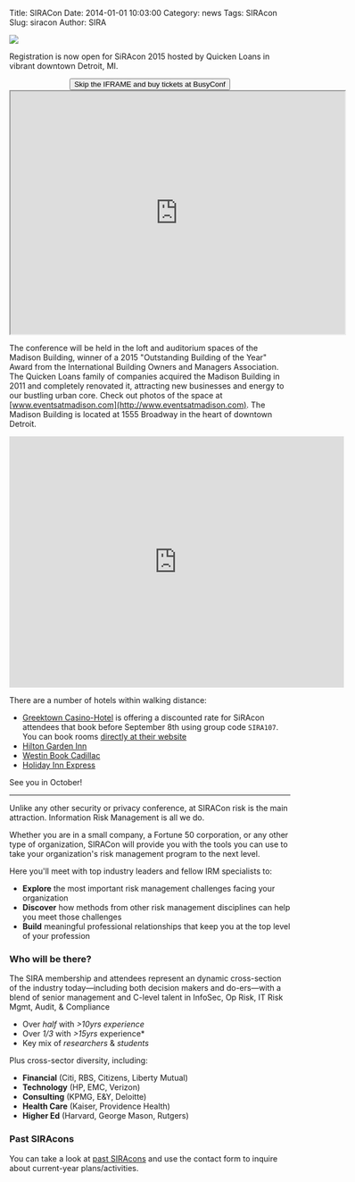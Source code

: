 Title: SIRACon
Date: 2014-01-01 10:03:00
Category: news
Tags: SIRAcon
Slug: siracon
Author: SIRA

![](https://societyinforisk.org/images/sc201501.png)

Registration is now open for SiRAcon 2015 hosted by Quicken Loans in vibrant downtown Detroit, MI.

<center><button id="siracon2014buynow" onclick="window.open('https://siracon2015.busyconf.com/bookings/new', '_blank')" type="button" class="btn btn-primary">Skip the IFRAME and buy tickets at BusyConf</button></center>

<center><iframe style="width:600px;height:435px" scrolling="no" border=0 seamless="seamless" src="https://siracon2015.busyconf.com/bookings/new"></iframe></center>
 
The conference will be held in the loft and auditorium spaces of the Madison Building, winner of a 2015 "Outstanding Building of the Year" Award from the International Building Owners and Managers Association. The Quicken Loans family of companies acquired the Madison Building in 2011 and completely renovated it, attracting new businesses and energy to our bustling urban core. Check out photos of the space at [www.eventsatmadison.com](http://www.eventsatmadison.com). The Madison Building is located at 1555 Broadway in the heart of downtown Detroit.

<iframe src="https://www.google.com/maps/embed?pb=!1m18!1m12!1m3!1d3000.8588361190205!2d-83.04916908835965!3d42.336001572330666!2m3!1f0!2f0!3f0!3m2!1i1024!2i768!4f13.1!3m3!1m2!1s0x883b2d322dcf3cc1%3A0xd93698167b0507eb!2s1555+Broadway+St%2C+Detroit%2C+MI+48226!5e0!3m2!1sen!2sus!4v1436393482592" width="600" height="450" frameborder="0" style="border:0" allowfullscreen></iframe>
 
There are a number of hotels within walking distance:
 
- [Greektown Casino-Hotel](https://www.greektowncasino.com/hotel/) is offering a discounted rate for SiRAcon attendees that book before September 8th using group code `SIRA107`. You can book rooms [directly at their website](https://gc.synxis.com/rez.aspx?Hotel=23374&Chain=9056&shell=GCH002&arrive=10/7/2015&depart=10/10/2015&adult=1&child=0&group=SIRA107)
- [Hilton Garden Inn](http://hiltongardeninn3.hilton.com/en/hotels/michigan/hilton-garden-inn-detroit-downtown-DETDHGI/index.html)
- [Westin Book Cadillac](http://www.bookcadillacwestin.com/)
- [Holiday Inn Express](http://www.ihg.com/holidayinnexpress/hotels/us/en/detroit/dttwb/hoteldetail)

See you in October!

<hr noshade size=2/>

Unlike any other security or privacy conference, at SIRACon risk is the main attraction.
Information Risk Management is all we do.

Whether you are in a small company, a Fortune 50 corporation, or any other type of organization, SIRACon will provide you with the tools you can use to take your organization's risk management program to the next level.

Here you'll meet with top industry leaders and fellow IRM specialists to:

- **Explore** the most important risk management challenges facing your organization
- **Discover** how methods from other risk management disciplines can help you meet those challenges
- **Build** meaningful professional relationships that keep you at the top level of your profession

### Who will be there?

The SIRA membership and attendees represent an dynamic cross-section of the industry today—including both decision makers and do-ers—with a blend of senior management and C-level talent in InfoSec, Op Risk, IT Risk Mgmt, Audit, & Compliance

- Over *half* with *>10yrs experience*
- Over *1/3* with *>15yrs* experience*
- Key mix of *researchers* & *students*

Plus cross-sector diversity, including:

- **Financial** (Citi, RBS, Citizens, Liberty Mutual)
- **Technology** (HP, EMC, Verizon)
- **Consulting** (KPMG, E&Y, Deloitte)
- **Health Care** (Kaiser, Providence Health)
- **Higher Ed** (Harvard, George Mason, Rutgers)

### Past SIRAcons

You can take a look at [past SIRAcons](/category/siracon.html) and use the contact form to inquire about current-year plans/activities.
